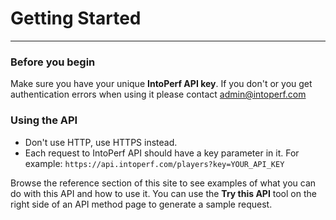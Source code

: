 # Getting Started
---

### Before you begin

Make sure you have your unique **IntoPerf API key**. If you don't or you get authentication errors when using it please contact admin@intoperf.com

### Using the API

* Don't use HTTP, use HTTPS instead.
* Each request to IntoPerf API should have a key parameter in it. For example: ```https://api.intoperf.com/players?key=YOUR_API_KEY```

Browse the reference section of this site to see examples of what you can do with this API and how to use it. You can use the **Try this API** tool on the right side of an API method page to generate a sample request.